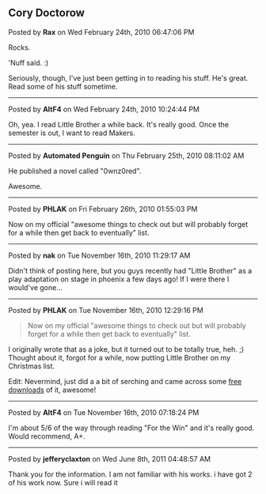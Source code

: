 ## Cory Doctorow
Posted by **Rax** on Wed February 24th, 2010 06:47:06 PM

Rocks.

'Nuff said. :)

Seriously, though, I've just been getting in to reading his stuff. He's great.
Read some of his stuff sometime.

--------------------------------------------------------------------------------

Posted by **AltF4** on Wed February 24th, 2010 10:24:44 PM

Oh, yea. I read Little Brother a while back. It's really good. Once the semester
is out, I want to read Makers.

--------------------------------------------------------------------------------

Posted by **Automated Penguin** on Thu February 25th, 2010 08:11:02 AM

He published a novel called "0wnz0red".

Awesome.

--------------------------------------------------------------------------------

Posted by **PHLAK** on Fri February 26th, 2010 01:55:03 PM

Now on my official "awesome things to check out but will probably forget
for a while then get back to eventually" list.

--------------------------------------------------------------------------------

Posted by **nak** on Tue November 16th, 2010 11:29:17 AM

Didn't think of posting here, but you guys recently had "Little
Brother" as a play adaptation on stage in phoenix a few days ago!  If I
were there I would've gone...

--------------------------------------------------------------------------------

Posted by **PHLAK** on Tue November 16th, 2010 12:29:16 PM

> Now on my official "awesome things to check out but will probably forget for a
while then get back  to eventually" list.

I originally wrote that as a joke, but it turned out to be totally true, heh. ;)
Thought about it, forgot for a while, now putting Little Brother on my Christmas
list.

Edit: Nevermind, just did a a bit of serching and came across some [free
downloads](http://craphound.com/littlebrother/download/) of it, awesome!

--------------------------------------------------------------------------------

Posted by **AltF4** on Tue November 16th, 2010 07:18:24 PM

I'm about 5/6 of the way through reading "For the Win" and it's really good.
Would recommend, A+.

--------------------------------------------------------------------------------

Posted by **jefferyclaxton** on Wed June 8th, 2011 04:48:57 AM

Thank you for the information. I am not familiar with his works. i have got 2 of
his work now. Sure i will read it
